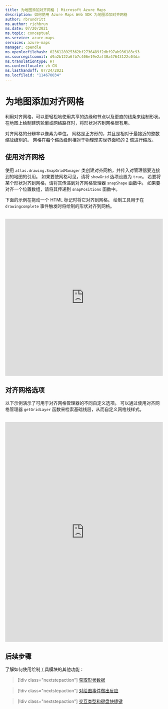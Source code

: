 ```yaml
---
title: 为地图添加对齐网格 | Microsoft Azure Maps
description: 如何使用 Azure Maps Web SDK 为地图添加对齐网格
author: rbrundritt
ms.author: richbrun
ms.date: 07/20/2021
ms.topic: conceptual
ms.service: azure-maps
services: azure-maps
manager: cpendle
ms.openlocfilehash: 0236128925362bf2736489f2dbf97ab936183c93
ms.sourcegitcommit: d9a2b122a6fb7c406e19e2af30a47643122c04da
ms.translationtype: HT
ms.contentlocale: zh-CN
ms.lasthandoff: 07/24/2021
ms.locfileid: "114670034"
---
```

# <a name="add-a-snap-grid-to-the-map"></a>为地图添加对齐网格

利用对齐网格，可以更轻松地使用共享的边缘和节点以及更直的线条来绘制形状。 在地图上绘制建筑轮廓或网络路径时，将形状对齐到网格很有用。

对齐网格的分辨率以像素为单位。 网格是正方形的，并且是相对于最接近的整数缩放级别的。 网格在每个缩放级别相对于物理现实世界面积的 2 倍进行缩放。

## <a name="use-a-snap-grid"></a>使用对齐网格

使用 `atlas.drawing.SnapGridManager` 类创建对齐网格，并传入对管理器要连接到的地图的引用。 如果要使网格可见，请将 `showGrid` 选项设置为 `true`。 若要将某个形状对齐到网格，请将其传递到对齐网格管理器 `snapShape` 函数中。 如果要对齐一个位置数组，请将其传递到 `snapPositions` 函数中。

下面的示例在拖动一个 HTML 标记时将它对齐到网格。 绘制工具用于在 `drawingcomplete` 事件触发时将绘制的形状对齐到网格。

<br/>

<iframe height="500" style="width: 100%;" scrolling="no" title="使用对齐网格" src="https://codepen.io/azuremaps/embed/rNmzvXO?default-tab=js%2Cresult" frameborder="no" loading="lazy" allowtransparency="true" allowfullscreen="true">
请参阅 <a href="https://codepen.io">CodePen</a> 上由 Azure Maps (<a href="https://codepen.io/azuremaps">@azuremaps</a>) 提供的 Pen <a href="https://codepen.io/azuremaps/pen/rNmzvXO"> 使用对齐网格</a>。
</iframe>


## <a name="snap-grid-options"></a>对齐网格选项

以下示例演示了可用于对齐网格管理器的不同自定义选项。 可以通过使用对齐网格管理器 `getGridLayer` 函数来检索基础线层，从而自定义网格线样式。

<br/>

<iframe height="700" style="width: 100%;" scrolling="no" title="对齐网格选项" src="https://codepen.io/azuremaps/embed/RwVZJry?default-tab=result" frameborder="no" loading="lazy" allowtransparency="true" allowfullscreen="true">
请参阅 <a href="https://codepen.io">CodePen</a> 上由 Azure Maps (<a href="https://codepen.io/azuremaps">@azuremaps</a>) 提供的 Pen <a href="https://codepen.io/azuremaps/pen/RwVZJry"> 对齐网格选项</a>。
</iframe>


## <a name="next-steps"></a>后续步骤

了解如何使用绘制工具模块的其他功能：

> [!div class="nextstepaction"]
> [获取形状数据](map-get-shape-data.md)

> [!div class="nextstepaction"]
> [对绘图事件做出反应](drawing-tools-events.md)

> [!div class="nextstepaction"]
> [交互类型和键盘快捷键](drawing-tools-interactions-keyboard-shortcuts.md)